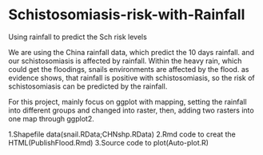 # Schistosomiasis-risk-with-Rainfall
Using rainfall to predict the Sch risk levels

We are using the China rainfall data, which predict the 10 days rainfall.
and our schistosomiasis is affected by rainfall.
Within the heavy rain, which could get the floodings, snails environments are affected by the flood.
as evidence shows, that rainfall is positive with schistosomiasis, so the risk of  schistosomiasis can be predicted by the rainfall.

For this project, mainly focus on ggplot with mapping, setting the rainfall into different groups and
changed into raster, then, adding two rasters into one map through ggplot2.

1.Shapefile data(snail.RData;CHNshp.RData)
2.Rmd code to creat the HTML(PublishFlood.Rmd)
3.Source code to plot(Auto-plot.R)
